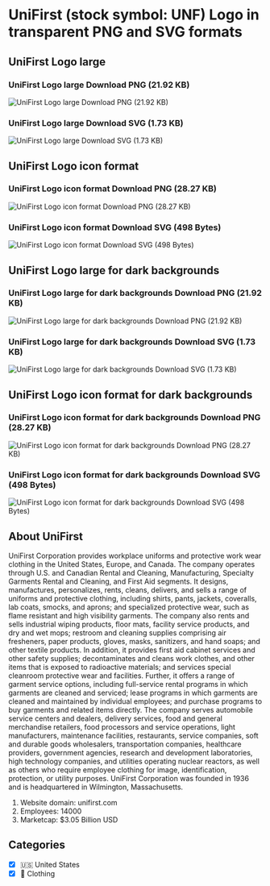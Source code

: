 # UniFirst (stock symbol: UNF) Logo in transparent PNG and SVG formats

## UniFirst Logo large

### UniFirst Logo large Download PNG (21.92 KB)

![UniFirst Logo large Download PNG (21.92 KB)](/img/orig/UNF_BIG-f04b2830.png)

### UniFirst Logo large Download SVG (1.73 KB)

![UniFirst Logo large Download SVG (1.73 KB)](/img/orig/UNF_BIG-160d5c7b.svg)

## UniFirst Logo icon format

### UniFirst Logo icon format Download PNG (28.27 KB)

![UniFirst Logo icon format Download PNG (28.27 KB)](/img/orig/UNF-7b2e3992.png)

### UniFirst Logo icon format Download SVG (498 Bytes)

![UniFirst Logo icon format Download SVG (498 Bytes)](/img/orig/UNF-20bac28f.svg)

## UniFirst Logo large for dark backgrounds

### UniFirst Logo large for dark backgrounds Download PNG (21.92 KB)

![UniFirst Logo large for dark backgrounds Download PNG (21.92 KB)](/img/orig/UNF_BIG.D-d5e6aefc.png)

### UniFirst Logo large for dark backgrounds Download SVG (1.73 KB)

![UniFirst Logo large for dark backgrounds Download SVG (1.73 KB)](/img/orig/UNF_BIG.D-6db59734.svg)

## UniFirst Logo icon format for dark backgrounds

### UniFirst Logo icon format for dark backgrounds Download PNG (28.27 KB)

![UniFirst Logo icon format for dark backgrounds Download PNG (28.27 KB)](/img/orig/UNF.D-da8b1db8.png)

### UniFirst Logo icon format for dark backgrounds Download SVG (498 Bytes)

![UniFirst Logo icon format for dark backgrounds Download SVG (498 Bytes)](/img/orig/UNF.D-dc578c47.svg)

## About UniFirst

UniFirst Corporation provides workplace uniforms and protective work wear clothing in the United States, Europe, and Canada. The company operates through U.S. and Canadian Rental and Cleaning, Manufacturing, Specialty Garments Rental and Cleaning, and First Aid segments. It designs, manufactures, personalizes, rents, cleans, delivers, and sells a range of uniforms and protective clothing, including shirts, pants, jackets, coveralls, lab coats, smocks, and aprons; and specialized protective wear, such as flame resistant and high visibility garments. The company also rents and sells industrial wiping products, floor mats, facility service products, and dry and wet mops; restroom and cleaning supplies comprising air fresheners, paper products, gloves, masks, sanitizers, and hand soaps; and other textile products. In addition, it provides first aid cabinet services and other safety supplies; decontaminates and cleans work clothes, and other items that is exposed to radioactive materials; and services special cleanroom protective wear and facilities. Further, it offers a range of garment service options, including full-service rental programs in which garments are cleaned and serviced; lease programs in which garments are cleaned and maintained by individual employees; and purchase programs to buy garments and related items directly. The company serves automobile service centers and dealers, delivery services, food and general merchandise retailers, food processors and service operations, light manufacturers, maintenance facilities, restaurants, service companies, soft and durable goods wholesalers, transportation companies, healthcare providers, government agencies, research and development laboratories, high technology companies, and utilities operating nuclear reactors, as well as others who require employee clothing for image, identification, protection, or utility purposes. UniFirst Corporation was founded in 1936 and is headquartered in Wilmington, Massachusetts.

1. Website domain: unifirst.com
2. Employees: 14000
3. Marketcap: $3.05 Billion USD


## Categories
- [x] 🇺🇸 United States
- [x] 👚 Clothing
